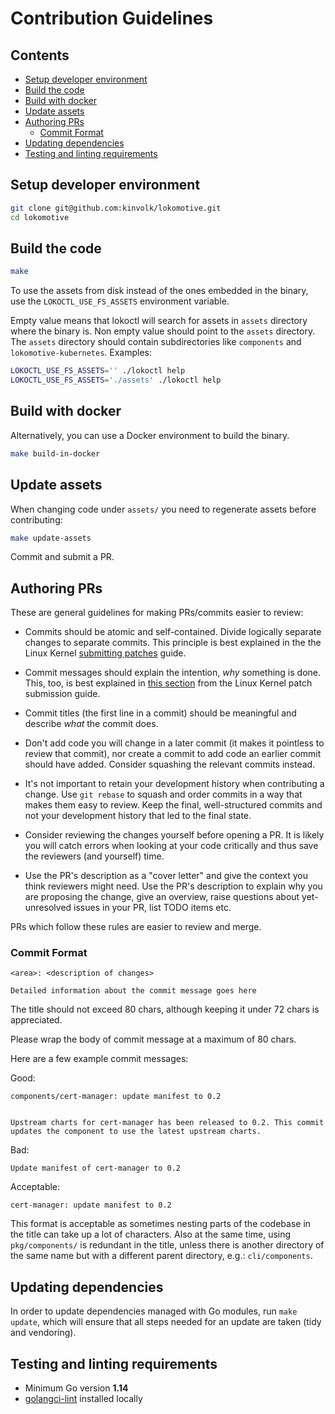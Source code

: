 # Contribution Guidelines

## Contents

- [Setup developer environment](#setup-developer-environment)
- [Build the code](#build-the-code)
- [Build with docker](#build-with-docker)
- [Update assets](#update-assets)
- [Authoring PRs](#authoring-prs)
  - [Commit Format](#commit-format)
- [Updating dependencies](#updating-dependencies)
- [Testing and linting requirements](#testing-and-linting-requirements)

## Setup developer environment

```bash
git clone git@github.com:kinvolk/lokomotive.git
cd lokomotive
```

## Build the code

```bash
make
```

To use the assets from disk instead of the ones embedded in the binary,
use the `LOKOCTL_USE_FS_ASSETS` environment variable.

Empty value means that lokoctl will search for assets in `assets`
directory where the binary is.
Non empty value should point to the `assets` directory.
The `assets` directory should contain subdirectories like `components`
and `lokomotive-kubernetes`. Examples:

```bash
LOKOCTL_USE_FS_ASSETS='' ./lokoctl help
LOKOCTL_USE_FS_ASSETS='./assets' ./lokoctl help
```

## Build with docker

Alternatively, you can use a Docker environment to build the binary.

```bash
make build-in-docker
```

## Update assets

When changing code under `assets/` you need to regenerate assets before
contributing:

```bash
make update-assets
```

Commit and submit a PR.

## Authoring PRs

These are general guidelines for making PRs/commits easier to review:

 * Commits should be atomic and self-contained. Divide logically separate changes
   to separate commits. This principle is best explained in the the Linux Kernel
   [submitting patches][linux-sep-changes] guide.

 * Commit messages should explain the intention, _why_ something is done. This,
   too, is best explained in [this section][linux-desc-changes] from the Linux
   Kernel patch submission guide.

 * Commit titles (the first line in a commit) should be meaningful and describe
   _what_ the commit does.

 * Don't add code you will change in a later commit (it makes it pointless to
   review that commit), nor create a commit to add code an earlier commit should
   have added. Consider squashing the relevant commits instead.

 * It's not important to retain your development history when contributing a
   change. Use `git rebase` to squash and order commits in a way that makes them easy to
   review. Keep the final, well-structured commits and not your development history
   that led to the final state.

 * Consider reviewing the changes yourself before opening a PR. It is likely
   you will catch errors when looking at your code critically and thus save the
   reviewers (and yourself) time.

 * Use the PR's description as a "cover letter" and give the context you think
   reviewers might need. Use the PR's description to explain why you are
   proposing the change, give an overview, raise questions about yet-unresolved
   issues in your PR, list TODO items etc.

PRs which follow these rules are easier to review and merge.

[linux-sep-changes]: https://www.kernel.org/doc/html/v4.17/process/submitting-patches.html#separate-your-changes
[linux-desc-changes]: https://www.kernel.org/doc/html/v4.17/process/submitting-patches.html#describe-your-changes

### Commit Format

```
<area>: <description of changes>

Detailed information about the commit message goes here
```

The title should not exceed 80 chars, although keeping it under 72
chars is appreciated.

Please wrap the body of commit message at a
maximum of 80 chars.

Here are a few example commit messages:

Good:
```
components/cert-manager: update manifest to 0.2


Upstream charts for cert-manager has been released to 0.2. This commit
updates the component to use the latest upstream charts.
```

Bad:
```
Update manifest of cert-manager to 0.2
```


Acceptable:
```
cert-manager: update manifest to 0.2
```

This format is acceptable as sometimes nesting parts of the codebase
in the title can take up a lot of characters. Also at the same time,
using `pkg/components/` is redundant in the title, unless there is
another directory of the same name but with a different parent
directory, e.g.: `cli/components`.

## Updating dependencies

In order to update dependencies managed with Go modules, run `make update`,
which will ensure that all steps needed for an update are taken (tidy and vendoring).

## Testing and linting requirements

- Minimum Go version **1.14**
- [golangci-lint](https://github.com/golangci/golangci-lint) installed locally
